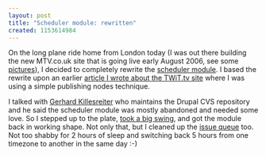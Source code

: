 ```yaml
--- 
layout: post
title: "Scheduler module: rewritten"
created: 1153614984
---
```

On the long plane ride home from London today (I was out there building the new MTV.co.uk site that is going live early August 2006, see some <a href="http://www.flickr.com/photos/tedserbinski/tags/london/">pictures</a>), I decided to completely rewrite the <a href="http://drupal.org/project/scheduler">scheduler module</a>. I based the rewrite upon an earlier <a href="http://www.lullabot.com/articles/how_to_create_a_publish_on_option_for_nodes">article I wrote about the TWiT.tv site</a> where I was using a simple publishing nodes technique. 

I talked with <a href="http://drupal.org/services/gerhard">Gerhard Killesreiter</a> who maintains the Drupal CVS repository and he said the scheduler module was mostly abandoned and needed some love. So I stepped up to the plate, <a href="http://drupal.org/cvs?commit=36780">took a big swing</a>, and got the module back in working shape. Not only that, but I cleaned up the <a href="http://drupal.org/project/issues/scheduler">issue queue</a> too. Not too shabby for 2 hours of sleep and switching back 5 hours from one timezone to another in the same day :-)
